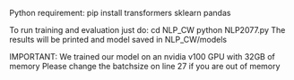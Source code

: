 Python requirement: 
pip install transformers sklearn pandas

To run training and evaluation just do:
cd NLP_CW
python NLP2077.py
The results will be printed and model saved in NLP_CW/models

IMPORTANT: 
We trained our model on an nvidia v100 GPU with 32GB of memory
Please change the batchsize on line 27 if you are out of memory
